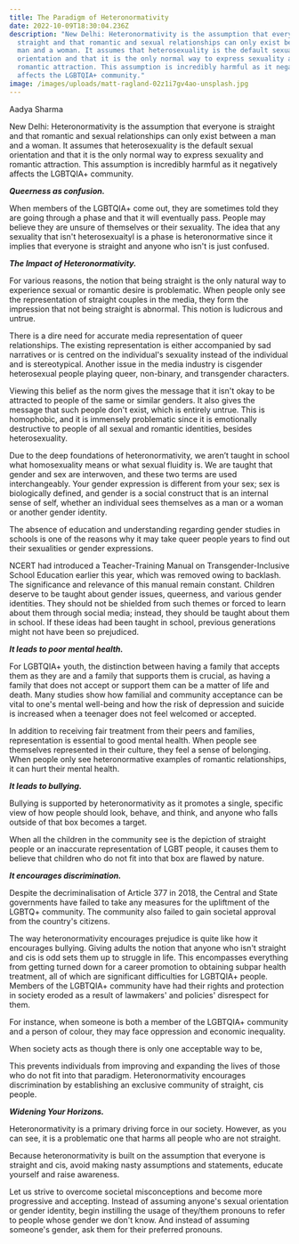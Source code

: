```yaml
---
title: The Paradigm of Heteronormativity
date: 2022-10-09T18:30:04.236Z
description: "New Delhi: Heteronormativity is the assumption that everyone is
  straight and that romantic and sexual relationships can only exist between a
  man and a woman. It assumes that heterosexuality is the default sexual
  orientation and that it is the only normal way to express sexuality and
  romantic attraction. This assumption is incredibly harmful as it negatively
  affects the LGBTQIA+ community."
image: /images/uploads/matt-ragland-02z1i7gv4ao-unsplash.jpg
---
```

Aadya Sharma

New Delhi: Heteronormativity is the assumption that everyone is straight and that romantic and sexual relationships can only exist between a man and a woman. It assumes that heterosexuality is the default sexual orientation and that it is the only normal way to express sexuality and romantic attraction. This assumption is incredibly harmful as it negatively affects the LGBTQIA+ community.

***Queerness as confusion.***

When members of the LGBTQIA+ come out, they are sometimes told they are going through a phase and that it will eventually pass. People may believe they are unsure of themselves or their sexuality. The idea that any sexuality that isn't heterosexuaityl is a phase is heteronormative since it implies that everyone is straight and anyone who isn't is just confused.

***The Impact of Heteronormativity.***

For various reasons, the notion that being straight is the only natural way to experience sexual or romantic desire is problematic. When people only see the representation of straight couples in the media, they form the impression that not being straight is abnormal. This notion is ludicrous and untrue.

There is a dire need for accurate media representation of queer relationships. The existing representation is either accompanied by sad narratives or is centred on the individual's sexuality instead of the individual and is stereotypical. Another issue in the media industry is cisgender heterosexual people playing queer, non-binary, and transgender characters.

Viewing this belief as the norm gives the message that it isn't okay to be attracted to people of the same or similar genders. It also gives the message that such people don't exist, which is entirely untrue. This is homophobic, and it is immensely problematic since it is emotionally destructive to people of all sexual and romantic identities, besides heterosexuality.

Due to the deep foundations of heteronormativity, we aren’t taught in school what homosexuality means or what sexual fluidity is. We are taught that gender and sex are interwoven, and these two terms are used interchangeably. Your gender expression is different from your sex; sex is biologically defined, and gender is a social construct that is an internal sense of self, whether an individual sees themselves as a man or a woman or another gender identity.

The absence of education and understanding regarding gender studies in schools is one of the reasons why it may take queer people years to find out their sexualities or gender expressions.

NCERT had introduced a Teacher-Training Manual on Transgender-Inclusive School Education earlier this year, which was removed owing to backlash. The significance and relevance of this manual remain constant. Children deserve to be taught about gender issues, queerness, and various gender identities. They should not be shielded from such themes or forced to learn about them through social media; instead, they should be taught about them in school. If these ideas had been taught in school, previous generations might not have been so prejudiced.

***It leads to poor mental health.***

For LGBTQIA+ youth, the distinction between having a family that accepts them as they are and a family that supports them is crucial, as having a family that does not accept or support them can be a matter of life and death. Many studies show how familial and community acceptance can be vital to one's mental well-being and how the risk of depression and suicide is increased when a teenager does not feel welcomed or accepted.

In addition to receiving fair treatment from their peers and families, representation is essential to good mental health. When people see themselves represented in their culture, they feel a sense of belonging. When people only see heteronormative examples of romantic relationships, it can hurt their mental health.

***It leads to bullying.***

Bullying is supported by heteronormativity as it promotes a single, specific view of how people should look, behave, and think, and anyone who falls outside of that box becomes a target.

When all the children in the community see is the depiction of straight people or an inaccurate representation of LGBT people, it causes them to believe that children who do not fit into that box are flawed by nature.

***It encourages discrimination.***

Despite the decriminalisation of Article 377 in 2018, the Central and State governments have failed to take any measures for the upliftment of the LGBTQ+ community. The community also failed to gain societal approval from the country's citizens.

The way heteronormativity encourages prejudice is quite like how it encourages bullying. Giving adults the notion that anyone who isn't straight and cis is odd sets them up to struggle in life. This encompasses everything from getting turned down for a career promotion to obtaining subpar health treatment, all of which are significant difficulties for LGBTQIA+ people. Members of the LGBTQIA+ community have had their rights and protection in society eroded as a result of lawmakers' and policies' disrespect for them.

For instance, when someone is both a member of the LGBTQIA+ community and a person of colour, they may face oppression and economic inequality.

When society acts as though there is only one acceptable way to be,

This prevents individuals from improving and expanding the lives of those who do not fit into that paradigm. Heteronormativity encourages discrimination by establishing an exclusive community of straight, cis people.

***Widening Your Horizons.***

Heteronormativity is a primary driving force in our society. However, as you can see, it is a problematic one that harms all people who are not straight.

Because heteronormativity is built on the assumption that everyone is straight and cis, avoid making nasty assumptions and statements, educate yourself and raise awareness.

Let us strive to overcome societal misconceptions and become more progressive and accepting. Instead of assuming anyone's sexual orientation or gender identity, begin instilling the usage of they/them pronouns to refer to people whose gender we don't know. And instead of assuming someone's gender, ask them for their preferred pronouns.